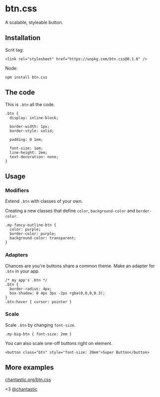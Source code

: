 # btn.css

A scalable, styleable button.

## Installation

Scrit tag:

    <link rel="stylesheet" href="https://unpkg.com/btn.css@0.1.0" />

Node:

    npm install btn.css

## The code

This is `.btn` all the code.

    .btn {
      display: inline-block;

      border-width: 1px;
      border-style: solid;

      padding: 0 1em;

      font-size: 1em;
      line-height: 2em;
      text-decoration: none;
    }

## Usage

### Modifiers

Extend `.btn` with classes of your own.

Creating a new classes that define `color`, `background-color` and `border-color`.

    .my-fancy-outline-btn {
      color: purple;
      border-color: purple;
      background-color: transparent;
    }

### Adapters

Chances are you're buttons share a common theme.
Make an adapter for `.btn` in your app.

    /* my app's .btn */
    .btn {
      border-radius: 4px;
      box-shadow: 0 4px 3px -2px rgba(0,0,0,0.3);
    }
    .btn:hover { cursor: pointer }

### Scale

Scale `.btn` by changing `font-size`.

    .my-big-btn { font-size: 2em }

You can also scale one-off buttons right on element.

    <button class="btn" style="font-size: 20em">Super Button</button>

## More examples

[chantastic.org/btn.css](https://chantastic.org/btn.css/)

<3 [@chantastic](http://twitter.com/chantastic)
